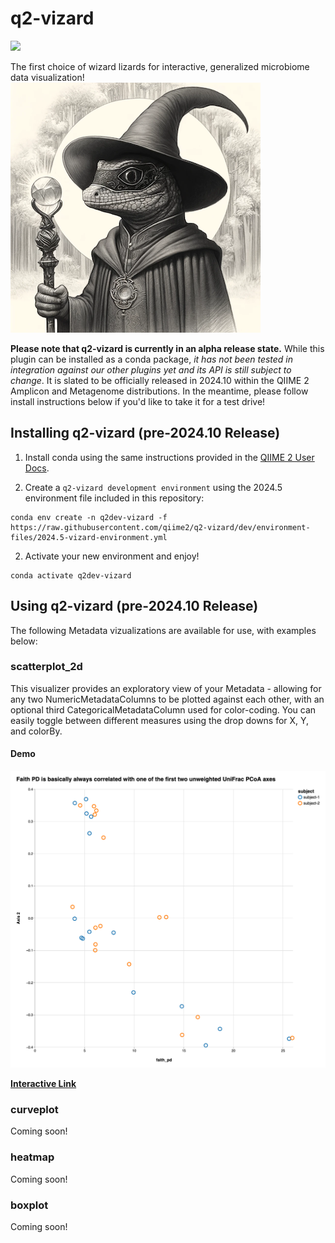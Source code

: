 # q2-vizard

![](https://github.com/qiime2/q2-vizard/workflows/ci-dev/badge.svg)

The first choice of wizard lizards for interactive, generalized microbiome data visualization!
![](https://raw.githubusercontent.com/qiime2/q2-vizard/dev/_assets/vizarded-lizard-wizard.png)

**Please note that q2-vizard is currently in an alpha release state.** While this plugin can be installed as a conda package, _it has not been tested in integration against our other plugins yet and its API is still subject to change_. It is slated to be officially released in 2024.10 within the QIIME 2 Amplicon and Metagenome distributions. In the meantime, please follow install instructions below if you'd like to take it for a test drive!

## Installing q2-vizard (pre-2024.10 Release)

1. Install conda using the same instructions provided in the [QIIME 2 User Docs](https://docs.qiime2.org/2024.5/install/native/#miniconda).

2. Create a `q2-vizard development environment` using the 2024.5 environment file included in this repository:
```
conda env create -n q2dev-vizard -f https://raw.githubusercontent.com/qiime2/q2-vizard/dev/environment-files/2024.5-vizard-environment.yml
```
2. Activate your new environment and enjoy!
```
conda activate q2dev-vizard
```

## Using q2-vizard (pre-2024.10 Release)

The following Metadata vizualizations are available for use, with examples below:

### scatterplot_2d

This visualizer provides an exploratory view of your Metadata - allowing for any two NumericMetadataColumns to be plotted against each other, with an optional third CategoricalMetadataColumn used for color-coding. You can easily toggle between different measures using the drop downs for X, Y, and colorBy.

#### Demo
![](https://raw.githubusercontent.com/qiime2/q2-vizard/dev/_assets/scatterplot_2d_example.png)

[**Interactive Link**](https://view.qiime2.org/visualization/?src=https://www.dropbox.com/scl/fi/l76or6ts0bz3ueztelttd/viz.qzv?rlkey=v37s02cdzp5dp56n46p3rtdch)

### curveplot

Coming soon!

### heatmap

Coming soon!

### boxplot

Coming soon!
